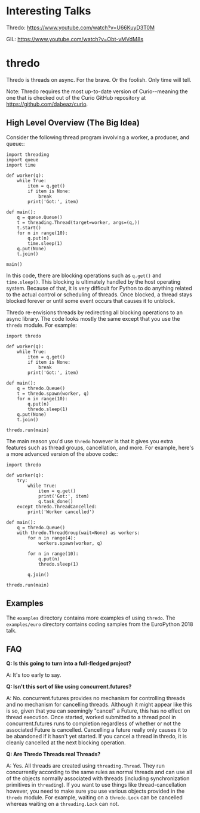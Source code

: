 # Interesting Talks 
Thredo: https://www.youtube.com/watch?v=U66KuyD3T0M

GIL:    https://www.youtube.com/watch?v=Obt-vMVdM8s

# thredo

Thredo is threads on async.  For the brave. Or the foolish. Only time will tell.

Note: Thredo requires the most up-to-date version of Curio--meaning the one
that is checked out of the Curio GitHub repository at https://github.com/dabeaz/curio.

## High Level Overview (The Big Idea)

Consider the following thread program involving a worker, a producer,
and queue::

    import threading
    import queue
    import time

    def worker(q):
        while True:
            item = q.get()
            if item is None:
                break
            print('Got:', item)

    def main():
        q = queue.Queue()
        t = threading.Thread(target=worker, args=(q,))
        t.start()
        for n in range(10):
            q.put(n)
            time.sleep(1)
        q.put(None)
        t.join()

    main()

In this code, there are blocking operations such as ``q.get()`` and
``time.sleep()``.  This blocking is ultimately handled by the
host operating system.  Because of that, it is very difficult for
Python to do anything related to the actual control or scheduling
of threads.  Once blocked, a thread stays blocked forever or until
some event occurs that causes it to unblock.

Thredo re-envisions threads by redirecting all blocking operations to
an async library.  The code looks mostly the same except that you use 
the `thredo` module. For example:

    import thredo

    def worker(q):
        while True:
            item = q.get()
            if item is None:
                break
            print('Got:', item)

    def main():
        q = thredo.Queue()
        t = thredo.spawn(worker, q)
        for n in range(10):
            q.put(n)
            thredo.sleep(1)
        q.put(None)
        t.join()

    thredo.run(main)

The main reason you'd use ``thredo`` however is that it gives you extra
features such as thread groups, cancellation, and more.   For example,
here's a more advanced version of the above code::

    import thredo

    def worker(q):
        try:
            while True:
                item = q.get()
                print('Got:', item)
                q.task_done()
        except thredo.ThreadCancelled:
            print('Worker cancelled')

    def main():
        q = thredo.Queue()
        with thredo.ThreadGroup(wait=None) as workers:
            for n in range(4):
                workers.spawn(worker, q)

            for n in range(10):
                q.put(n)
                thredo.sleep(1)

            q.join()    

    thredo.run(main)

## Examples

The ``examples`` directory contains more examples of using ``thredo``. 
The ``examples/euro`` directory contains coding samples from the
EuroPython 2018 talk.

## FAQ

**Q: Is this going to turn into a full-fledged project?**

A: It's too early to say.

**Q: Isn't this sort of like using concurrent.futures?**

A: No. concurrent.futures provides no mechanism for controlling threads and no mechanism for
cancelling threads.  Although it might appear like this is so, given that you can seemingly
"cancel" a Future, this has no effect on thread execution. Once started, worked submitted to a
thread pool in concurrent.futures runs to completion regardless of whether or not the associated Future
is cancelled. Cancelling a future really only causes it to be abandoned if it hasn't yet started.
If you cancel a thread in thredo, it is cleanly cancelled at the next blocking operation.

**Q: Are Thredo Threads real Threads?**

A: Yes. All threads are created using ``threading.Thread``. They run
concurrently according to the same rules as normal threads and can use
all of the objects normally associated with threads (including
synchronization primitives in ``threading``).  If you want to use
things like thread-cancellation however, you need to make sure you use
various objects provided in the ``thredo`` module.  For example,
waiting on a ``thredo.Lock`` can be cancelled whereas waiting on a
``threading.Lock`` can not.



 

